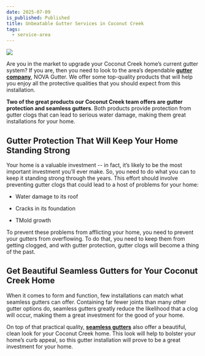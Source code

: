 ```yaml
---
date: 2025-07-09
is_published: Published
title: Unbeatable Gutter Services in Coconut Creek
tags:
  - service-area
---
```

![](/media/gutters-homestead-fl.jpg)

Are you in the market to upgrade your Coconut Creek home’s current gutter system? If you are, then you need to look to the area’s dependable [**gutter company**](https://www.novagutter.com/), NOVA Gutter. We offer some top-quality products that will help you enjoy all the protective qualities that you should expect from this installation.

**Two of the great products our Coconut Creek team offers are gutter protection and seamless gutters**. Both products provide protection from gutter clogs that can lead to serious water damage, making them great installations for your home.

## Gutter Protection That Will Keep Your Home Standing Strong

Your home is a valuable investment -- in fact, it’s likely to be the most important investment you’ll ever make. So, you need to do what you can to keep it standing strong through the years. This effort should involve preventing gutter clogs that could lead to a host of problems for your home:

*   Water damage to its roof
    
*   Cracks in its foundation
    
*   TMold growth
    

To prevent these problems from afflicting your home, you need to prevent your gutters from overflowing. To do that, you need to keep them from getting clogged, and with gutter protection, gutter clogs will become a thing of the past.

## Get Beautiful Seamless Gutters for Your Coconut Creek Home

When it comes to form and function, few installations can match what seamless gutters can offer. Containing far fewer joints than many other gutter options do, seamless gutters greatly reduce the likelihood that a clog will occur, making them a great investment for the good of your home.

On top of that practical quality, [**seamless gutters**](https://novagutter.com/#seamless-gutter-installation) also offer a beautiful, clean look for your Coconut Creek home. This look will help to bolster your home’s curb appeal, so this gutter installation will prove to be a great investment for your home.